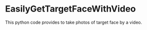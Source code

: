 # EasilyGetTargetFaceWithVideo

This python code provides to take photos of target face by a video.
